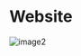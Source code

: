 # Website
![image2](https://github.com/sandhya235/Website/assets/139734867/1d053530-c3d4-4aa3-bf17-699c3504f8cf)
